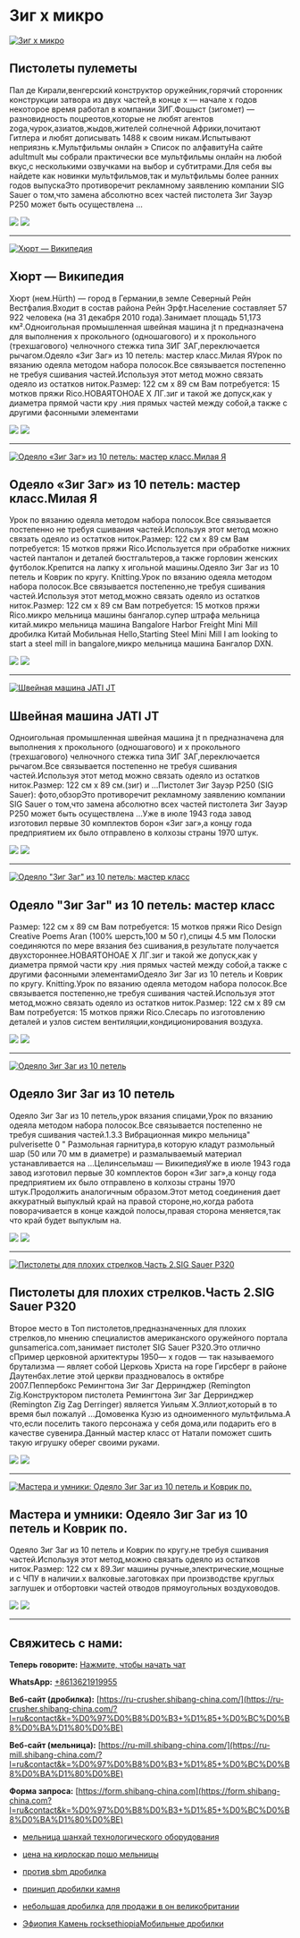 # Зиг х микро

<a href="https://swt.shibang-china.com/?l=ru&img&k=%D0%97%D0%B8%D0%B3+%D1%85+%D0%BC%D0%B8%D0%BA%D1%80%D0%BE" target="_blank">![Зиг х микро](http://static.shibang-china.com/all-800x300/815.jpg)</a>

## Пистолеты пулеметы
Пал де Кирали,венгерский конструктор оружейник,горячий сторонник конструкции затвора из двух частей,в конце х — начале х годов некоторое время работал в компании ЗИГ.Фошыст (зигомет) — разновидность поцреотов,которые не любят агентов zogа,чурок,азиатов,жыдов,жителей солнечной Африки,почитают Гитлера и любят дописывать 1488 к своим никам.Испытывают неприязнь к.Мультфильмы онлайн &#187; Список по алфавитуНа сайте adultmult мы собрали практически все мультфильмы онлайн на любой вкус,с несколькими озвучками на выбор и субтитрами.Для себя вы найдете как новинки мультфильмов,так и мультфильмы более ранних годов выпускаЭто противоречит рекламному заявлению компании SIG Sauer о том,что замена абсолютно всех частей пистолета Зиг Зауэр P250 может быть осуществлена …


<a href="https://whatsapp.shibangsoft.com/WhatsApp.php" target="_blank" title="WhatsApp">![](http://static.shibang-china.com/icon/whatsapp.png)</a> <a href="https://swt.shibang-china.com/?l=ru&icon&k=%D0%97%D0%B8%D0%B3+%D1%85+%D0%BC%D0%B8%D0%BA%D1%80%D0%BE" target="_blank">![](http://static.shibang-china.com/icon/chat-ru.png)</a>

---

<a href="https://swt.shibang-china.com/?l=ru&img&k=%D0%97%D0%B8%D0%B3+%D1%85+%D0%BC%D0%B8%D0%BA%D1%80%D0%BE" target="_blank">![Хюрт — Википедия](http://static.shibang-china.com/all-800x300/492.jpg)</a>

## Хюрт — Википедия
Хюрт (нем.H&#252;rth) — город в Германии,в земле Северный Рейн Вестфалия.Входит в состав района Рейн Эрфт.Население составляет 57 922 человека (на 31 декабря 2010 года).Занимает площадь 51,173 км&#178;.Одноигольная промышленная швейная машина jt n предназначена для выполнения х прокольного (одношагового) и х прокольного (трехшагового) челночного стежка типа ЗИГ ЗАГ,переключается рычагом.Одеяло &#171;Зиг Заг&#187; из 10 петель: мастер класс.Милая ЯУрок по вязанию одеяла методом набора полосок.Все связывается постепенно не требуя сшивания частей.Используя этот метод можно связать одеяло из остатков ниток.Размер: 122 см х 89 см Вам потребуется: 15 мотков пряжи Rico.НОВАЯТОНОАЕ Х ЛГ.зиг и такой же допуск,как у диаметра прямой части кру .ния прямых частей между собой,а также с другими фасонными элементами


<a href="https://whatsapp.shibangsoft.com/WhatsApp.php" target="_blank" title="WhatsApp">![](http://static.shibang-china.com/icon/whatsapp.png)</a> <a href="https://swt.shibang-china.com/?l=ru&icon&k=%D0%97%D0%B8%D0%B3+%D1%85+%D0%BC%D0%B8%D0%BA%D1%80%D0%BE" target="_blank">![](http://static.shibang-china.com/icon/chat-ru.png)</a>

---

<a href="https://swt.shibang-china.com/?l=ru&img&k=%D0%97%D0%B8%D0%B3+%D1%85+%D0%BC%D0%B8%D0%BA%D1%80%D0%BE" target="_blank">![Одеяло &#171;Зиг Заг&#187; из 10 петель: мастер класс.Милая Я](http://static.shibang-china.com/all-800x300/207.jpg)</a>

## Одеяло &#171;Зиг Заг&#187; из 10 петель: мастер класс.Милая Я
Урок по вязанию одеяла методом набора полосок.Все связывается постепенно не требуя сшивания частей.Используя этот метод можно связать одеяло из остатков ниток.Размер: 122 см х 89 см Вам потребуется: 15 мотков пряжи Rico.Используется при обработке нижних частей панталон и деталей бюстгальтеров,а также горловин женских футболок.Крепится на лапку х игольной машины.Одеяло Зиг Заг из 10 петель и Коврик по кругу. Knitting.Урок по вязанию одеяла методом набора полосок.Все связывается постепенно,не требуя сшивания частей.Используя этот метод,можно связать одеяло из остатков ниток.Размер: 122 см х 89 см Вам потребуется: 15 мотков пряжи Rico.микро мельница машины бангалор.супер штрафа мельница китай.микро мельница машина Bangalore Harbor Freight Mini Mill дробилка Китай Мобильная Hello,Starting Steel Mini Mill I am looking to start a steel mill in bangalore,микро мельница машина Бангалор DXN.


<a href="https://whatsapp.shibangsoft.com/WhatsApp.php" target="_blank" title="WhatsApp">![](http://static.shibang-china.com/icon/whatsapp.png)</a> <a href="https://swt.shibang-china.com/?l=ru&icon&k=%D0%97%D0%B8%D0%B3+%D1%85+%D0%BC%D0%B8%D0%BA%D1%80%D0%BE" target="_blank">![](http://static.shibang-china.com/icon/chat-ru.png)</a>

---

<a href="https://swt.shibang-china.com/?l=ru&img&k=%D0%97%D0%B8%D0%B3+%D1%85+%D0%BC%D0%B8%D0%BA%D1%80%D0%BE" target="_blank">![Швейная машина JATI JT](http://static.shibang-china.com/all-800x300/586.jpg)</a>

## Швейная машина JATI JT
Одноигольная промышленная швейная машина jt n предназначена для выполнения х прокольного (одношагового) и х прокольного (трехшагового) челночного стежка типа ЗИГ ЗАГ,переключается рычагом.Все связывается постепенно не требуя сшивания частей.Используя этот метод можно связать одеяло из остатков ниток.Размер: 122 см х 89 см.(зиг) и …Пистолет Зиг Зауэр P250 (SIG Sauer): фото,обзорЭто противоречит рекламному заявлению компании SIG Sauer о том,что замена абсолютно всех частей пистолета Зиг Зауэр P250 может быть осуществлена …Уже в июле 1943 года завод изготовил первые 30 комплектов борон &#171;Зиг заг&#187;,а концу года предприятием их было отправлено в колхозы страны 1970 штук.


<a href="https://whatsapp.shibangsoft.com/WhatsApp.php" target="_blank" title="WhatsApp">![](http://static.shibang-china.com/icon/whatsapp.png)</a> <a href="https://swt.shibang-china.com/?l=ru&icon&k=%D0%97%D0%B8%D0%B3+%D1%85+%D0%BC%D0%B8%D0%BA%D1%80%D0%BE" target="_blank">![](http://static.shibang-china.com/icon/chat-ru.png)</a>

---

<a href="https://swt.shibang-china.com/?l=ru&img&k=%D0%97%D0%B8%D0%B3+%D1%85+%D0%BC%D0%B8%D0%BA%D1%80%D0%BE" target="_blank">![Одеяло &quot;Зиг Заг&quot; из 10 петель: мастер класс](http://static.shibang-china.com/all-800x300/1121.jpg)</a>

## Одеяло &quot;Зиг Заг&quot; из 10 петель: мастер класс
Размер: 122 см х 89 см Вам потребуется: 15 мотков пряжи Rico Design Creative Poems Aran (100% шерсть,100 м 50 г),спицы 4.5 мм Полоски соединяются по мере вязания без сшивания,в результате получается двухстороннее.НОВАЯТОНОАЕ Х ЛГ.зиг и такой же допуск,как у диаметра прямой части кру .ния прямых частей между собой,а также с другими фасонными элементамиОдеяло Зиг Заг из 10 петель и Коврик по кругу. Knitting.Урок по вязанию одеяла методом набора полосок.Все связывается постепенно,не требуя сшивания частей.Используя этот метод,можно связать одеяло из остатков ниток.Размер: 122 см х 89 см Вам потребуется: 15 мотков пряжи Rico.Слесарь по изготовлению деталей и узлов систем вентиляции,кондиционирования воздуха.


<a href="https://whatsapp.shibangsoft.com/WhatsApp.php" target="_blank" title="WhatsApp">![](http://static.shibang-china.com/icon/whatsapp.png)</a> <a href="https://swt.shibang-china.com/?l=ru&icon&k=%D0%97%D0%B8%D0%B3+%D1%85+%D0%BC%D0%B8%D0%BA%D1%80%D0%BE" target="_blank">![](http://static.shibang-china.com/icon/chat-ru.png)</a>

---

<a href="https://swt.shibang-china.com/?l=ru&img&k=%D0%97%D0%B8%D0%B3+%D1%85+%D0%BC%D0%B8%D0%BA%D1%80%D0%BE" target="_blank">![Одеяло Зиг Заг из 10 петель](http://static.shibang-china.com/all-800x300/1428.jpg)</a>

## Одеяло Зиг Заг из 10 петель
Одеяло Зиг Заг из 10 петель,урок вязания спицами,Урок по вязанию одеяла методом набора полосок.Все связывается постепенно не требуя сшивания частей.1.3.3 Вибрационная микро мельница&quot; pulverisette 0 &quot; Размольная гарнитура,в которую кладут размольный шар (50 или 70 мм в диаметре) и размалываемый материал устанавливается на …Целинсельмаш — ВикипедияУже в июле 1943 года завод изготовил первые 30 комплектов борон &#171;Зиг заг&#187;,а концу года предприятием их было отправлено в колхозы страны 1970 штук.Продолжить аналогичным образом.Этот метод соединения дает аккуратный выпуклый край на правой стороне,но,когда работа поворачива&#173;ется в конце каждой полосы,правая сторона меняется,так что край будет выпуклым на.


<a href="https://whatsapp.shibangsoft.com/WhatsApp.php" target="_blank" title="WhatsApp">![](http://static.shibang-china.com/icon/whatsapp.png)</a> <a href="https://swt.shibang-china.com/?l=ru&icon&k=%D0%97%D0%B8%D0%B3+%D1%85+%D0%BC%D0%B8%D0%BA%D1%80%D0%BE" target="_blank">![](http://static.shibang-china.com/icon/chat-ru.png)</a>

---

<a href="https://swt.shibang-china.com/?l=ru&img&k=%D0%97%D0%B8%D0%B3+%D1%85+%D0%BC%D0%B8%D0%BA%D1%80%D0%BE" target="_blank">![Пистолеты для плохих стрелков.Часть 2.SIG Sauer P320](http://static.shibang-china.com/all-800x300/614.jpg)</a>

## Пистолеты для плохих стрелков.Часть 2.SIG Sauer P320
Второе место в Топ пистолетов,предназначенных для плохих стрелков,по мнению специалистов американского оружейного портала gunsamerica.com,занимает пистолет SIG Sauer P320.Это отлично сПример церковной архитектуры 1950— х годов — так называемого брутализма — являет собой Церковь Христа на горе Гирсберг в районе Даутенбах.летие этой церкви праздновалось в октябре 2007.Пеппербокс Ремингтона Зиг Заг Дерринджер (Remington Zig.Конструктором пистолета Ремингтона Зиг Заг Дерринджер (Remington Zig Zag Derringer) является Уильям Х.Эллиот,который в то время был пожалуй …Домовенка Кузю из одноименного мультфильма.А что,если поселить такого персонажа у себя дома,или подарить его в качестве сувенира.Данный мастер класс от Натали поможет сшить такую игрушку оберег своими руками.


<a href="https://whatsapp.shibangsoft.com/WhatsApp.php" target="_blank" title="WhatsApp">![](http://static.shibang-china.com/icon/whatsapp.png)</a> <a href="https://swt.shibang-china.com/?l=ru&icon&k=%D0%97%D0%B8%D0%B3+%D1%85+%D0%BC%D0%B8%D0%BA%D1%80%D0%BE" target="_blank">![](http://static.shibang-china.com/icon/chat-ru.png)</a>

---

<a href="https://swt.shibang-china.com/?l=ru&img&k=%D0%97%D0%B8%D0%B3+%D1%85+%D0%BC%D0%B8%D0%BA%D1%80%D0%BE" target="_blank">![Мастера и умники: Одеяло Зиг Заг из 10 петель и Коврик по.](http://static.shibang-china.com/all-800x300/1407.jpg)</a>

## Мастера и умники: Одеяло Зиг Заг из 10 петель и Коврик по.
Одеяло Зиг Заг из 10 петель и Коврик по кругу.не требуя сшивания частей.Используя этот метод,можно связать одеяло из остатков ниток.Размер: 122 см х 89.Зиг машины ручные,электрические,мощные и с ЧПУ в наличии.х валковые.заготовках при производстве круглых заглушек и отбортовки частей отводов прямоугольных воздуховодов.

<a href="https://whatsapp.shibangsoft.com/WhatsApp.php" target="_blank" title="WhatsApp">![](http://static.shibang-china.com/icon/whatsapp.png)</a> <a href="https://swt.shibang-china.com/?l=ru&icon&k=%D0%97%D0%B8%D0%B3+%D1%85+%D0%BC%D0%B8%D0%BA%D1%80%D0%BE" target="_blank">![](http://static.shibang-china.com/icon/chat-ru.png)</a>

---
## Свяжитесь с нами:

**Теперь говорите:** [Нажмите, чтобы начать чат](https://swt.shibang-china.com?l=ru&contact&k=%D0%97%D0%B8%D0%B3+%D1%85+%D0%BC%D0%B8%D0%BA%D1%80%D0%BE)

**WhatsApp:**  [+8613621919955](https://whatsapp.shibangsoft.com/WhatsApp.php)

**Веб-сайт (дробилка):** [https://ru-crusher.shibang-china.com/](https://ru-crusher.shibang-china.com/?l=ru&contact&k=%D0%97%D0%B8%D0%B3+%D1%85+%D0%BC%D0%B8%D0%BA%D1%80%D0%BE)

**Веб-сайт (мельница):** [https://ru-mill.shibang-china.com/](https://ru-mill.shibang-china.com/?l=ru&contact&k=%D0%97%D0%B8%D0%B3+%D1%85+%D0%BC%D0%B8%D0%BA%D1%80%D0%BE)

**Форма запроса:** [https://form.shibang-china.com](https://form.shibang-china.com?l=ru&contact&k=%D0%97%D0%B8%D0%B3+%D1%85+%D0%BC%D0%B8%D0%BA%D1%80%D0%BE)

* [мельница шанхай технологического оборудования](../121/%D0%BC%D0%B5%D0%BB%D1%8C%D0%BD%D0%B8%D1%86%D0%B0%20%D1%88%D0%B0%D0%BD%D1%85%D0%B0%D0%B9%20%D1%82%D0%B5%D1%85%D0%BD%D0%BE%D0%BB%D0%BE%D0%B3%D0%B8%D1%87%D0%B5%D1%81%D0%BA%D0%BE%D0%B3%D0%BE%20%D0%BE%D0%B1%D0%BE%D1%80%D1%83%D0%B4%D0%BE%D0%B2%D0%B0%D0%BD%D0%B8%D1%8F.md)

* [цена на кирлоскар пошо мельницы](../121/%D1%86%D0%B5%D0%BD%D0%B0%20%D0%BD%D0%B0%20%D0%BA%D0%B8%D1%80%D0%BB%D0%BE%D1%81%D0%BA%D0%B0%D1%80%20%D0%BF%D0%BE%D1%88%D0%BE%20%D0%BC%D0%B5%D0%BB%D1%8C%D0%BD%D0%B8%D1%86%D1%8B.md)

* [против sbm дробилка](../121/%D0%BF%D1%80%D0%BE%D1%82%D0%B8%D0%B2%20sbm%20%D0%B4%D1%80%D0%BE%D0%B1%D0%B8%D0%BB%D0%BA%D0%B0.md)

* [принцип дробилки камня](../122/%D0%BF%D1%80%D0%B8%D0%BD%D1%86%D0%B8%D0%BF%20%D0%B4%D1%80%D0%BE%D0%B1%D0%B8%D0%BB%D0%BA%D0%B8%20%D0%BA%D0%B0%D0%BC%D0%BD%D1%8F.md)

* [небольшая дробилка для продажи в он великобритании](../125/%D0%BD%D0%B5%D0%B1%D0%BE%D0%BB%D1%8C%D1%88%D0%B0%D1%8F%20%D0%B4%D1%80%D0%BE%D0%B1%D0%B8%D0%BB%D0%BA%D0%B0%20%D0%B4%D0%BB%D1%8F%20%D0%BF%D1%80%D0%BE%D0%B4%D0%B0%D0%B6%D0%B8%20%D0%B2%20%D0%BE%D0%BD%20%D0%B2%D0%B5%D0%BB%D0%B8%D0%BA%D0%BE%D0%B1%D1%80%D0%B8%D1%82%D0%B0%D0%BD%D0%B8%D0%B8.md)

* [Эфиопия Камень rocksethiopiaМобильные дробилки](../122/%D0%AD%D1%84%D0%B8%D0%BE%D0%BF%D0%B8%D1%8F%20%D0%9A%D0%B0%D0%BC%D0%B5%D0%BD%D1%8C%20rocksethiopia%D0%9C%D0%BE%D0%B1%D0%B8%D0%BB%D1%8C%D0%BD%D1%8B%D0%B5%20%D0%B4%D1%80%D0%BE%D0%B1%D0%B8%D0%BB%D0%BA%D0%B8.md)